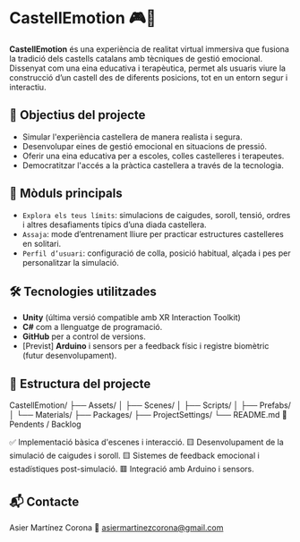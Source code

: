 # CastellEmotion 🎮🏰

**CastellEmotion** és una experiència de realitat virtual immersiva que fusiona la tradició dels castells catalans amb tècniques de gestió emocional. Dissenyat com una eina educativa i terapèutica, permet als usuaris viure la construcció d’un castell des de diferents posicions, tot en un entorn segur i interactiu.

## 🎯 Objectius del projecte

- Simular l'experiència castellera de manera realista i segura.
- Desenvolupar eines de gestió emocional en situacions de pressió.
- Oferir una eina educativa per a escoles, colles castelleres i terapeutes.
- Democratitzar l'accés a la pràctica castellera a través de la tecnologia.

## 🧱 Mòduls principals

- `Explora els teus límits`: simulacions de caigudes, soroll, tensió, ordres i altres desafiaments típics d’una diada castellera.
- `Assaja`: mode d’entrenament lliure per practicar estructures castelleres en solitari.
- `Perfil d’usuari`: configuració de colla, posició habitual, alçada i pes per personalitzar la simulació.

## 🛠️ Tecnologies utilitzades

- **Unity** (última versió compatible amb XR Interaction Toolkit)
- **C#** com a llenguatge de programació.
- **GitHub** per a control de versions.
- [Previst] **Arduino** i sensors per a feedback físic i registre biomètric (futur desenvolupament).

## 📁 Estructura del projecte
CastellEmotion/
├── Assets/
│ ├── Scenes/
│ ├── Scripts/
│ ├── Prefabs/
│ └── Materials/
├── Packages/
├── ProjectSettings/
└── README.md
📌 Pendents / Backlog

✅ Implementació bàsica d'escenes i interacció.
🟨 Desenvolupament de la simulació de caigudes i soroll.
🟨 Sistemes de feedback emocional i estadístiques post-simulació.
🟥 Integració amb Arduino i sensors.

## 📬 Contacte
Asier Martínez Corona
📧 asiermartinezcorona@gmail.com
